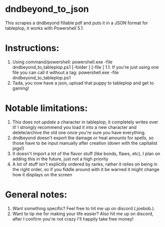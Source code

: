 # dndbeyond_to_json
This scrapes a dndbeyond fillable pdf and puts it in a JSON format for tableplop, it works with Powershell 5.1.

# Instructions:
1. Using command/powershell: powershell.exe -file dndbeyond_to_tableplop.ps1 [-folder <folder>] [-file <file>]
  1.1. If you're just using one file you can call it without a tag: powershell.exe -file dndbeyond_to_tableplop.ps1 <file>
2. Tada, you now have a json, upload that puppy to tableplop and get to gaming!

# Notable limitations: 
1. This does not *update* a character in tableplop, it completely writes over it! I strongly recommend you load it into a new character and delete/archive the old one once you're sure you have everything.
2. dndbeyond doesn't export the damage or heal amounts for spells, so those have to be input manually after creation (down with the capitalist pigs!)
3. It doesn't import a lot of the flavor stuff (like bonds, flaws, etc), I plan on adding this in the future, just not a high priority
4. A lot of stuff isn't explicitly ordered by ranks, rather it relies on being in the right order, so if you fiddle around with it be warned it might change how it displays on the screen


# General notes:
1. Want something specific? Feel free to hit me up on discord (.joebob.).
2. Want to tip me for making your life easier? Also hit me up on discord, after I confirm you're not crazy I'll happily take free money!
